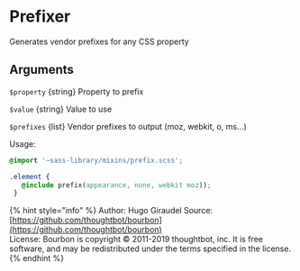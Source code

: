 # Prefixer

Generates vendor prefixes for any CSS property

## Arguments

`$property` {string} Property to prefix

`$value` {string} Value to use

`$prefixes` {list} Vendor prefixes to output \(moz, webkit, o, ms...\)

Usage:

```css
@import '~sass-library/mixins/prefix.scss';

.element {
   @include prefix(appearance, none, webkit moz));
 }
```

{% hint style="info" %}
Author: Hugo Giraudel
Source: [https://github.com/thoughtbot/bourbon](https://github.com/thoughtbot/bourbon)  
License: Bourbon is copyright © 2011-2019 thoughtbot, inc. It is free software, and may be redistributed under the terms specified in the license.
{% endhint %}
